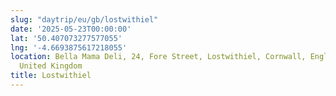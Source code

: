 ```yaml
---
slug: "daytrip/eu/gb/lostwithiel"
date: '2025-05-23T00:00:00'
lat: '50.407073277577055'
lng: '-4.6693875617218055'
location: Bella Mama Deli, 24, Fore Street, Lostwithiel, Cornwall, England, PL22 0BL,
  United Kingdom
title: Lostwithiel
---
```



